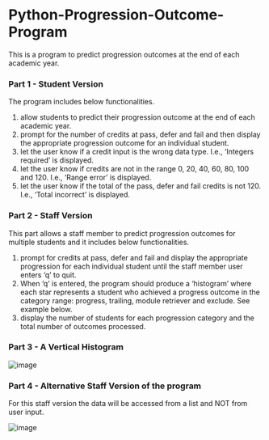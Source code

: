 # Python-Progression-Outcome-Program
This is a program to predict progression outcomes at the end of each academic year.  

### Part 1 -  Student Version 

The program includes below functionalities.

1. allow students to predict their progression outcome at the end of each academic year. 
2. prompt for the number of credits at pass, defer and fail and then display the appropriate progression outcome for an individual student. 
3. let the user know if a credit input is the wrong data type. I.e., ‘Integers required’ is displayed. 
4. let the user know if credits are not in the range 0, 20, 40, 60, 80, 100 and 120. I.e., ‘Range error’ is displayed. 
5. let the user know if the total of the pass, defer and fail credits is not 120. I.e., ‘Total incorrect’ is displayed. 

### Part 2 - Staff Version 

This part allows a staff member to predict progression outcomes for multiple students and it includes below functionalities.

1. prompt for credits at pass, defer and fail and display the appropriate progression for each individual student until the staff member user enters ‘q’ to quit. 
2. When ‘q’ is entered, the program should produce a ‘histogram’ where each star represents a student who achieved a progress outcome in the category range: progress, trailing, module retriever and exclude. See example below. 
3. display the number of students for each progression category and the total number of outcomes processed. 

### Part 3 -  A Vertical Histogram  

![image](https://user-images.githubusercontent.com/66233975/118249239-d24f4e80-b4c2-11eb-8668-de4a3c00b314.png)


### Part 4 -  Alternative Staff Version of the program  

For this staff version the data will be accessed from a list and NOT from user input.

![image](https://user-images.githubusercontent.com/66233975/118249590-340fb880-b4c3-11eb-98ee-89e4682f9683.png)

